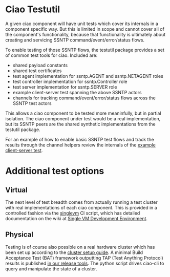 Ciao Testutil
=============

A given ciao component will have unit tests which cover its internals in a
component specific way.  But this is limited in scope and cannot cover all
of the component's functionality, because that functionality is ultimately
about creating and servicing SSNTP command/event/error/status flows.

To enable testing of those SSNTP flows, the testutil package provides
a set of common test tools for ciao.  Included are:

* shared payload constants
* shared test certificates
* test agent implementation for ssntp.AGENT and ssntp.NETAGENT roles
* test controller implementation for ssntp.Controller role
* test server implementation for ssntp.SERVER role
* example client-server test spanning the above SSNTP actors
* channels for tracking command/event/error/status flows across the SSNTP
  test actors

This allows a ciao component to be tested more meaninfully, but in partial
isolation.  The ciao component under test would be a real implementation,
but its SSNTP peers are the shared synthetic implementations from the
testutil package.

For an example of how to enable basic SSNTP test flows
and track the results through the channel helpers
review the internals of the [example client-server
test](https://github.com/ciao-project/ciao/blob/master/testutil/client_server_test.go).

Additional test options
=======================

Virtual
-------

The next level of test breadth comes from actually running
a test cluster with real implementations of each ciao
component.  This is provided in a controlled fashion via the
[singlevm](https://github.com/ciao-project/ciao/tree/master/testutil/singlevm)
CI script, which has detailed documentation
on the wiki at [Single VM Development
Environment](https://github.com/ciao-project/ciao/wiki/HOWTO:-Single-VM-Development-Environment).

Physical
--------

Testing is of course also possible on a real hardware cluster which has
been set up according to the [cluster setup
guide](https://clearlinux.org/documentation/ciao-cluster-setup.html).
A minimal Build Acceptance Test (BAT) framework outputting TAP
(Test Anything Protocol) results is published [in our release
tools](https://github.com/ciao-project/ciao/tree/master/_release/bat).
The python script drives ciao-cli to query and manipulate the state of
a cluster.
